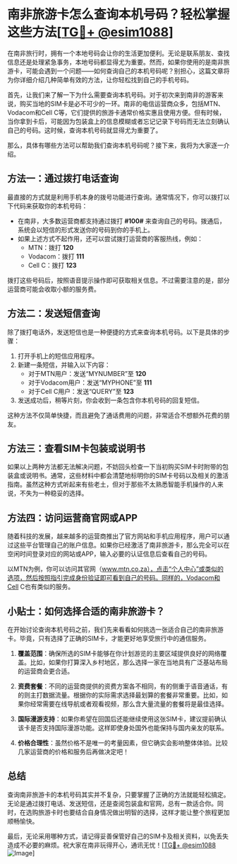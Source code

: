 # 南非旅游卡怎么查询本机号码？轻松掌握这些方法[[TG💪+ @esim1088](https://t.me/s/esim1088)]

在南非旅行时，拥有一个本地号码会让你的生活更加便利。无论是联系朋友、查找信息还是处理紧急事务，本地号码都显得尤为重要。然而，如果你使用的是南非旅游卡，可能会遇到一个问题——如何查询自己的本机号码呢？别担心，这篇文章将为你详细介绍几种简单有效的方法，让你轻松找到自己的手机号码。

首先，让我们来了解一下为什么需要查询本机号码。对于初次来到南非的游客来说，购买当地的SIM卡是必不可少的一环。南非的电信运营商众多，包括MTN、Vodacom和Cell C等，它们提供的旅游卡通常价格实惠且使用方便。但有时候，当你拿到卡后，可能因为包装盒上的信息模糊或者忘记记录下号码而无法立刻确认自己的号码。这时候，查询本机号码就显得尤为重要了。

那么，具体有哪些方法可以帮助我们查询本机号码呢？接下来，我将为大家逐一介绍。

## 方法一：通过拨打电话查询

最直接的方式就是利用手机本身的拨号功能进行查询。通常情况下，你可以拨打以下代码来获取你的本机号码：

- 在南非，大多数运营商都支持通过拨打 **#100#** 来查询自己的号码。拨通后，系统会以短信的形式发送你的号码到你的手机上。
- 如果上述方式不起作用，还可以尝试拨打运营商的客服热线，例如：
  - MTN：拨打 **120**
  - Vodacom：拨打 **111**
  - Cell C：拨打 **123**

拨打这些号码后，按照语音提示操作即可获取相关信息。不过需要注意的是，部分运营商可能会收取小额的服务费。

## 方法二：发送短信查询

除了拨打电话外，发送短信也是一种便捷的方式来查询本机号码。以下是具体的步骤：

1. 打开手机上的短信应用程序。
2. 新建一条短信，并输入以下内容：
   - 对于MTN用户：发送“MYNUMBER”至 **120**
   - 对于Vodacom用户：发送“MYPHONE”至 **111**
   - 对于Cell C用户：发送“QUERY”至 **123**
3. 发送成功后，稍等片刻，你会收到一条包含你本机号码的回复短信。

这种方法不仅简单快捷，而且避免了通话费用的问题，非常适合不想额外花费的朋友。

## 方法三：查看SIM卡包装或说明书

如果以上两种方法都无法解决问题，不妨回头检查一下当初购买SIM卡时附带的包装盒或说明书。通常，这些材料中都会清楚地标明你的SIM卡号码以及相关的激活指南。虽然这种方式听起来有些老土，但对于那些不太熟悉智能手机操作的人来说，不失为一种稳妥的选择。

## 方法四：访问运营商官网或APP

随着科技的发展，越来越多的运营商推出了官方网站和手机应用程序，用户可以通过这些平台管理自己的账户信息。如果你已经激活了南非旅游卡，那么完全可以在空闲时间登录对应的网站或APP，输入必要的认证信息后查看自己的号码。

以MTN为例，你可以访问其官网（www.mtn.co.za），点击“个人中心”或类似的选项，然后按照指引完成身份验证即可看到自己的号码。同样的，Vodacom和Cell C也有类似的服务。

## 小贴士：如何选择合适的南非旅游卡？

在开始讨论查询本机号码之前，我们先来看看如何挑选一张适合自己的南非旅游卡。毕竟，只有选择了正确的SIM卡，才能更好地享受旅行中的通信服务。

1. **覆盖范围**：确保所选的SIM卡能够在你计划游览的主要区域提供良好的网络覆盖。比如，如果你打算深入乡村地区，那么选择一家在当地具有广泛基站布局的运营商会更合适。

2. **资费套餐**：不同的运营商提供的资费方案各不相同，有的侧重于语音通话，有的则主打数据流量。根据你的实际需求选择最划算的套餐非常重要。比如，如果你经常需要在线导航或者观看视频，那么含大量流量的套餐将是最佳选择。

3. **国际漫游支持**：如果你希望在回国后还能继续使用这张SIM卡，建议提前确认该卡是否支持国际漫游功能。这样即使身处国外也能保持与国内亲友的联系。

4. **价格合理性**：虽然价格不是唯一的考量因素，但它确实会影响整体体验。比较几家运营商的价格和服务后再做决定吧！

## 总结

查询南非旅游卡的本机号码其实并不复杂，只要掌握了正确的方法就能轻松搞定。无论是通过拨打电话、发送短信，还是查阅包装盒和官网，总有一款适合你。同时，在选购旅游卡时也要结合自身情况做出明智的选择，这样才能让整个旅程更加顺畅愉快。

最后，无论采用哪种方式，请记得妥善保管好自己的SIM卡及相关资料，以免丢失造成不必要的麻烦。祝大家在南非玩得开心，通讯无忧！[[TG💪+ @esim1088](https://t.me/s/esim1088) ![Image](https://i.postimg.cc/4NQfJmqS/Snipaste-2025-05-13-00-14-12.png)]